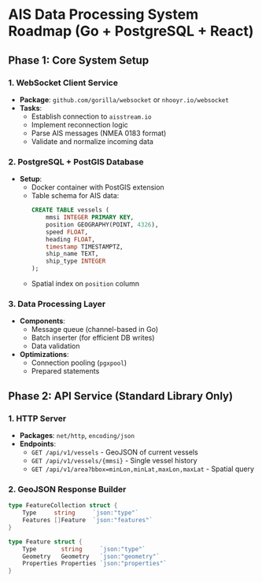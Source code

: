 # AIS Data Processing System Roadmap (Go + PostgreSQL + React)

## Phase 1: Core System Setup

### 1. WebSocket Client Service
- **Package**: `github.com/gorilla/websocket` or `nhooyr.io/websocket`
- **Tasks**:
  - Establish connection to `aisstream.io`
  - Implement reconnection logic
  - Parse AIS messages (NMEA 0183 format)
  - Validate and normalize incoming data

### 2. PostgreSQL + PostGIS Database
- **Setup**:
  - Docker container with PostGIS extension
  - Table schema for AIS data:
    ```sql
    CREATE TABLE vessels (
        mmsi INTEGER PRIMARY KEY,
        position GEOGRAPHY(POINT, 4326),
        speed FLOAT,
        heading FLOAT,
        timestamp TIMESTAMPTZ,
        ship_name TEXT,
        ship_type INTEGER
    );
    ```
  - Spatial index on `position` column

### 3. Data Processing Layer
- **Components**:
  - Message queue (channel-based in Go)
  - Batch inserter (for efficient DB writes)
  - Data validation
- **Optimizations**:
  - Connection pooling (`pgxpool`)
  - Prepared statements

## Phase 2: API Service (Standard Library Only)

### 1. HTTP Server
- **Packages**: `net/http`, `encoding/json`
- **Endpoints**:
  - `GET /api/v1/vessels` - GeoJSON of current vessels
  - `GET /api/v1/vessels/{mmsi}` - Single vessel history
  - `GET /api/v1/area?bbox=minLon,minLat,maxLon,maxLat` - Spatial query

### 2. GeoJSON Response Builder
```go
type FeatureCollection struct {
    Type     string     `json:"type"`
    Features []Feature  `json:"features"`
}

type Feature struct {
    Type       string     `json:"type"`
    Geometry   Geometry   `json:"geometry"`
    Properties Properties `json:"properties"`
}
